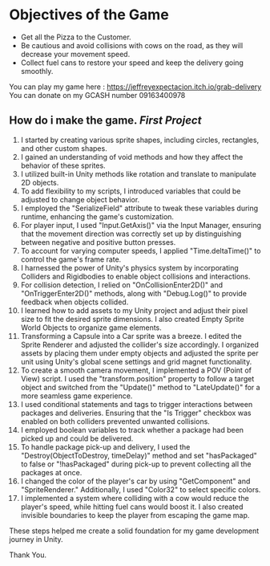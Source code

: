 # Objectives of the Game
 
* Get all the Pizza to the Customer.
* Be cautious and avoid collisions with cows on the road, as they will decrease your movement speed.
* Collect fuel cans to restore your speed and keep the delivery going smoothly.

You can play my game here : https://jeffreyexpectacion.itch.io/grab-delivery
You can donate on my GCASH number 09163400978
  
## How do i make the game. *First Project*

1. I started by creating various sprite shapes, including circles, rectangles, and other custom shapes.
2. I gained an understanding of void methods and how they affect the behavior of these sprites.
3. I utilized built-in Unity methods like rotation and translate to manipulate 2D objects.
4. To add flexibility to my scripts, I introduced variables that could be adjusted to change object behavior.
5. I employed the "SerializeField" attribute to tweak these variables during runtime, enhancing the game's customization.
6. For player input, I used "Input.GetAxis()" via the Input Manager, ensuring that the movement direction was correctly set up by distinguishing between negative and positive button presses.
7. To account for varying computer speeds, I applied "Time.deltaTime()" to control the game's frame rate.
8. I harnessed the power of Unity's physics system by incorporating Colliders and Rigidbodies to enable object collisions and interactions.
9. For collision detection, I relied on "OnCollisionEnter2D()" and "OnTriggerEnter2D()" methods, along with "Debug.Log()" to provide feedback when objects collided.
10. I learned how to add assets to my Unity project and adjust their pixel size to fit the desired sprite dimensions. I also created Empty Sprite World Objects to organize game elements.
11. Transforming a Capsule into a Car sprite was a breeze. I edited the Sprite Renderer and adjusted the collider's size accordingly. I organized assets by placing them under empty objects and adjusted the sprite per unit using Unity's global scene settings and grid magnet functionality.
12. To create a smooth camera movement, I implemented a POV (Point of View) script. I used the "transform.position" property to follow a target object and switched from the "Update()" method to "LateUpdate()" for a more seamless game experience.
13. I used conditional statements and tags to trigger interactions between packages and deliveries. Ensuring that the "Is Trigger" checkbox was enabled on both colliders prevented unwanted collisions.
14. I employed boolean variables to track whether a package had been picked up and could be delivered.
15. To handle package pick-up and delivery, I used the "Destroy(ObjectToDestroy, timeDelay)" method and set "hasPackaged" to false or "!hasPackaged" during pick-up to prevent collecting all the packages at once.
16. I changed the color of the player's car by using "GetComponent" and "SpriteRenderer." Additionally, I used "Color32" to select specific colors.
17. I implemented a system where colliding with a cow would reduce the player's speed, while hitting fuel cans would boost it. I also created invisible boundaries to keep the player from escaping the game map.

These steps helped me create a solid foundation for my game development journey in Unity.

Thank You.
